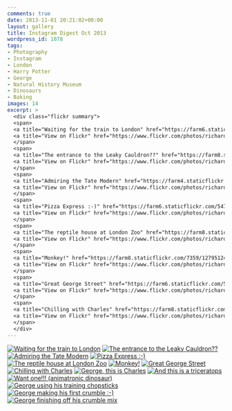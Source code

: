 ```yaml
---
comments: true
date: 2013-11-01 20:21:02+00:00
layout: gallery
title: Instagram Digest Oct 2013
wordpress_id: 1078
tags:
- Photography
- Instagram
- London
- Harry Potter
- George
- Natural History Museum
- Dinosaurs
- Baking
images: 14
excerpt: >
  <div class="flickr summary">
  <span>
  <a title="Waiting for the train to London" href="https://farm6.staticflickr.com/5513/12795148194_419a782098_b.jpg" class="image cboxElement" rel="gallery0"><img src="https://farm6.staticflickr.com/5513/12795148194_419a782098_q.jpg" alt="Waiting for the train to London"></a>
  <a title="View on Flickr" href="https://www.flickr.com/photos/richard-perry/12795148194/" class="flickrlink"> </a>
  </span>
  <span>
  <a title="The entrance to the Leaky Cauldron??" href="https://farm8.staticflickr.com/7379/12794725225_966ddfa907_b.jpg" class="image cboxElement" rel="gallery0"><img src="https://farm8.staticflickr.com/7379/12794725225_966ddfa907_q.jpg" alt="The entrance to the Leaky Cauldron??"></a>
  <a title="View on Flickr" href="https://www.flickr.com/photos/richard-perry/12794725225/" class="flickrlink"> </a>
  </span>
  <span>
  <a title="Admiring the Tate Modern" href="https://farm4.staticflickr.com/3700/12794816313_17d7899044_b.jpg" class="image cboxElement" rel="gallery0"><img src="https://farm4.staticflickr.com/3700/12794816313_17d7899044_q.jpg" alt="Admiring the Tate Modern"></a>
  <a title="View on Flickr" href="https://www.flickr.com/photos/richard-perry/12794816313/" class="flickrlink"> </a>
  </span>
  <span>
  <a title="Pizza Express :-)" href="https://farm6.staticflickr.com/5472/12794714015_4e16f1f2a8_b.jpg" class="image cboxElement" rel="gallery0"><img src="https://farm6.staticflickr.com/5472/12794714015_4e16f1f2a8_q.jpg" alt="Pizza Express :-)"></a>
  <a title="View on Flickr" href="https://www.flickr.com/photos/richard-perry/12794714015/" class="flickrlink"> </a>
  </span>
  <span>
  <a title="The reptile house at London Zoo" href="https://farm8.staticflickr.com/7294/12794806753_a7428cc672_b.jpg" class="image cboxElement" rel="gallery0"><img src="https://farm8.staticflickr.com/7294/12794806753_a7428cc672_q.jpg" alt="The reptile house at London Zoo"></a>
  <a title="View on Flickr" href="https://www.flickr.com/photos/richard-perry/12794806753/" class="flickrlink"> </a>
  </span>
  <span>
  <a title="Monkey!" href="https://farm8.staticflickr.com/7359/12795124394_55d149f4f7_b.jpg" class="image cboxElement" rel="gallery0"><img src="https://farm8.staticflickr.com/7359/12795124394_55d149f4f7_q.jpg" alt="Monkey!"></a>
  <a title="View on Flickr" href="https://www.flickr.com/photos/richard-perry/12795124394/" class="flickrlink"> </a>
  </span>
  <span>
  <a title="Great George Street" href="https://farm6.staticflickr.com/5520/12795120064_2e1c2f979a_b.jpg" class="image cboxElement" rel="gallery0"><img src="https://farm6.staticflickr.com/5520/12795120064_2e1c2f979a_q.jpg" alt="Great George Street"></a>
  <a title="View on Flickr" href="https://www.flickr.com/photos/richard-perry/12795120064/" class="flickrlink"> </a>
  </span>
  <span>
  <a title="Chilling with Charles" href="https://farm8.staticflickr.com/7402/12795113974_eab967f214_b.jpg" class="image cboxElement" rel="gallery0"><img src="https://farm8.staticflickr.com/7402/12795113974_eab967f214_q.jpg" alt="Chilling with Charles"></a>
  <a title="View on Flickr" href="https://www.flickr.com/photos/richard-perry/12795113974/" class="flickrlink"> </a>
  </span>
  </div>
---
```


<div class="flickr gallery">
<span>
<a title="Waiting for the train to London" href="https://farm6.staticflickr.com/5513/12795148194_419a782098_b.jpg" class="image cboxElement" rel="gallery0"><img src="https://farm6.staticflickr.com/5513/12795148194_419a782098_q.jpg" alt="Waiting for the train to London"></a>
<a title="View on Flickr" href="https://www.flickr.com/photos/richard-perry/12795148194/" class="flickrlink"> </a>
</span>
<span>
<a title="The entrance to the Leaky Cauldron??" href="https://farm8.staticflickr.com/7379/12794725225_966ddfa907_b.jpg" class="image cboxElement" rel="gallery0"><img src="https://farm8.staticflickr.com/7379/12794725225_966ddfa907_q.jpg" alt="The entrance to the Leaky Cauldron??"></a>
<a title="View on Flickr" href="https://www.flickr.com/photos/richard-perry/12794725225/" class="flickrlink"> </a>
</span>
<span>
<a title="Admiring the Tate Modern" href="https://farm4.staticflickr.com/3700/12794816313_17d7899044_b.jpg" class="image cboxElement" rel="gallery0"><img src="https://farm4.staticflickr.com/3700/12794816313_17d7899044_q.jpg" alt="Admiring the Tate Modern"></a>
<a title="View on Flickr" href="https://www.flickr.com/photos/richard-perry/12794816313/" class="flickrlink"> </a>
</span>
<span>
<a title="Pizza Express :-)" href="https://farm6.staticflickr.com/5472/12794714015_4e16f1f2a8_b.jpg" class="image cboxElement" rel="gallery0"><img src="https://farm6.staticflickr.com/5472/12794714015_4e16f1f2a8_q.jpg" alt="Pizza Express :-)"></a>
<a title="View on Flickr" href="https://www.flickr.com/photos/richard-perry/12794714015/" class="flickrlink"> </a>
</span>
<span>
<a title="The reptile house at London Zoo" href="https://farm8.staticflickr.com/7294/12794806753_a7428cc672_b.jpg" class="image cboxElement" rel="gallery0"><img src="https://farm8.staticflickr.com/7294/12794806753_a7428cc672_q.jpg" alt="The reptile house at London Zoo"></a>
<a title="View on Flickr" href="https://www.flickr.com/photos/richard-perry/12794806753/" class="flickrlink"> </a>
</span>
<span>
<a title="Monkey!" href="https://farm8.staticflickr.com/7359/12795124394_55d149f4f7_b.jpg" class="image cboxElement" rel="gallery0"><img src="https://farm8.staticflickr.com/7359/12795124394_55d149f4f7_q.jpg" alt="Monkey!"></a>
<a title="View on Flickr" href="https://www.flickr.com/photos/richard-perry/12795124394/" class="flickrlink"> </a>
</span>
<span>
<a title="Great George Street" href="https://farm6.staticflickr.com/5520/12795120064_2e1c2f979a_b.jpg" class="image cboxElement" rel="gallery0"><img src="https://farm6.staticflickr.com/5520/12795120064_2e1c2f979a_q.jpg" alt="Great George Street"></a>
<a title="View on Flickr" href="https://www.flickr.com/photos/richard-perry/12795120064/" class="flickrlink"> </a>
</span>
<span>
<a title="Chilling with Charles" href="https://farm8.staticflickr.com/7402/12795113974_eab967f214_b.jpg" class="image cboxElement" rel="gallery0"><img src="https://farm8.staticflickr.com/7402/12795113974_eab967f214_q.jpg" alt="Chilling with Charles"></a>
<a title="View on Flickr" href="https://www.flickr.com/photos/richard-perry/12795113974/" class="flickrlink"> </a>
</span>
<span>
<a title="George, this is Charles" href="https://farm4.staticflickr.com/3692/12794692195_b303ed7b4f_b.jpg" class="image cboxElement" rel="gallery0"><img src="https://farm4.staticflickr.com/3692/12794692195_b303ed7b4f_q.jpg" alt="George, this is Charles"></a>
<a title="View on Flickr" href="https://www.flickr.com/photos/richard-perry/12794692195/" class="flickrlink"> </a>
</span>
<span>
<a title="And this is a triceratops" href="https://farm8.staticflickr.com/7357/12794689485_3820474eaa_b.jpg" class="image cboxElement" rel="gallery0"><img src="https://farm8.staticflickr.com/7357/12794689485_3820474eaa_q.jpg" alt="And this is a triceratops"></a>
<a title="View on Flickr" href="https://www.flickr.com/photos/richard-perry/12794689485/" class="flickrlink"> </a>
</span>
<span>
<a title="Want one!!! (animatronic dinosaur)" href="https://farm8.staticflickr.com/7445/12794780913_0c1d7cbf0d_b.jpg" class="image cboxElement" rel="gallery0"><img src="https://farm8.staticflickr.com/7445/12794780913_0c1d7cbf0d_q.jpg" alt="Want one!!! (animatronic dinosaur)"></a>
<a title="View on Flickr" href="https://www.flickr.com/photos/richard-perry/12794780913/" class="flickrlink"> </a>
</span>
<span>
<a title="George using his training chopsticks" href="https://farm8.staticflickr.com/7341/12794683105_c49a51597d_b.jpg" class="image cboxElement" rel="gallery0"><img src="https://farm8.staticflickr.com/7341/12794683105_c49a51597d_q.jpg" alt="George using his training chopsticks"></a>
<a title="View on Flickr" href="https://www.flickr.com/photos/richard-perry/12794683105/" class="flickrlink"> </a>
</span>
<span>
<a title="George making his first crumble :-)" href="https://farm3.staticflickr.com/2816/12794777463_f42f73d413_b.jpg" class="image cboxElement" rel="gallery0"><img src="https://farm3.staticflickr.com/2816/12794777463_f42f73d413_q.jpg" alt="George making his first crumble :-)"></a>
<a title="View on Flickr" href="https://www.flickr.com/photos/richard-perry/12794777463/" class="flickrlink"> </a>
</span>
<span>
<a title="George finishing off his crumble mix" href="https://farm4.staticflickr.com/3674/12794679345_9787c68111_b.jpg" class="image cboxElement" rel="gallery0"><img src="https://farm4.staticflickr.com/3674/12794679345_9787c68111_q.jpg" alt="George finishing off his crumble mix"></a>
<a title="View on Flickr" href="https://www.flickr.com/photos/richard-perry/12794679345/" class="flickrlink"> </a>
</span>
</div>